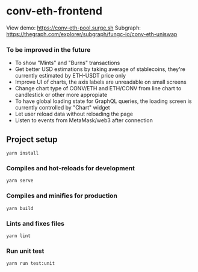 # conv-eth-frontend

View demo: <https://conv-eth-pool.surge.sh>
Subgraph: <https://thegraph.com/explorer/subgraph/fungc-io/conv-eth-uniswap>

### To be improved in the future

- To show "Mints" and "Burns" transactions 
- Get better USD estimations by taking average of stablecoins, they're currently estimated by ETH-USDT price only
- Improve UI of charts, the axis labels are unreadable on small screens
- Change chart type of CONV/ETH and ETH/CONV from line chart to candlestick or other more appropiate
- To have global loading state for GraphQL queries, the loading screen is currently controlled by "Chart" widget
- Let user reload data without reloading the page
- Listen to events from MetaMask/web3 after connection


## Project setup
```
yarn install
```

### Compiles and hot-reloads for development
```
yarn serve
```

### Compiles and minifies for production
```
yarn build
```

### Lints and fixes files
```
yarn lint
```

### Run unit test
```
yarn run test:unit
```